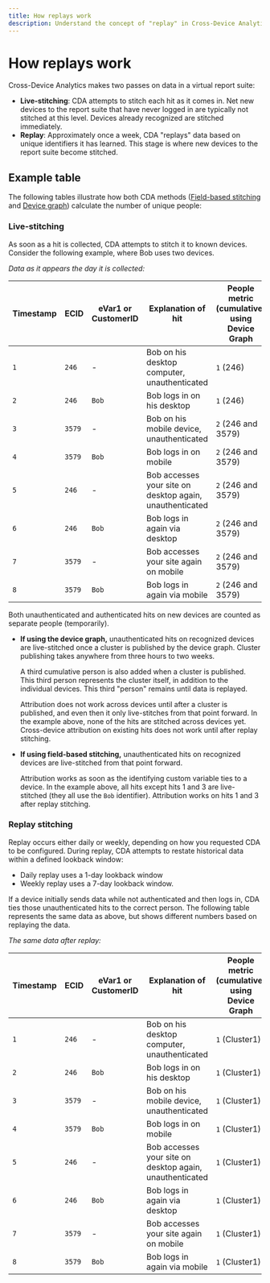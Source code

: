 ```yaml
---
title: How replays work
description: Understand the concept of "replay" in Cross-Device Analytics
---
```


# How replays work

Cross-Device Analytics makes two passes on data in a virtual report suite:

* **Live-stitching**: CDA attempts to stitch each hit as it comes in. Net new devices to the report suite that have never logged in are typically not stitched at this level. Devices already recognized are stitched immediately.
* **Replay**: Approximately once a week, CDA "replays" data based on unique identifiers it has learned. This stage is where new devices to the report suite become stitched.

## Example table

The following tables illustrate how both CDA methods ([Field-based stitching](field-based-stitching.md) and [Device graph](device-graph.md)) calculate the number of unique people:

### Live-stitching

As soon as a hit is collected, CDA attempts to stitch it to known devices. Consider the following example, where Bob uses two devices.

*Data as it appears the day it is collected:*

| Timestamp | ECID | eVar1 or CustomerID | Explanation of hit | People metric (cumulative) using Device Graph | People metric (cumulative) using Field-based stitching |
| --- | --- | --- | --- | --- | --- |
| `1` | `246` | - | Bob on his desktop computer, unauthenticated | `1` (246) | `1` (246) |
| `2` | `246` | `Bob` | Bob logs in on his desktop | `1` (246) | `2` (246 and Bob) |
| `3` | `3579` | - | Bob on his mobile device, unauthenticated | `2` (246 and 3579) | `3` (246, Bob, and 3579) |
| `4` | `3579` | `Bob` | Bob logs in on mobile | `2` (246 and 3579) | `3` (246, Bob, and 3579) |
| `5` | `246` | - | Bob accesses your site on desktop again, unauthenticated | `2` (246 and 3579) | `3` (246, Bob, and 3579) |
| `6` | `246` | `Bob` | Bob logs in again via desktop | `2` (246 and 3579) | `3` (246, Bob, and 3579) |
| `7` | `3579` | - | Bob accesses your site again on mobile | `2` (246 and 3579) | `3` (246, Bob, and 3579) |
| `8` | `3579` | `Bob` | Bob logs in again via mobile | `2` (246 and 3579) | `3` (246, Bob, and 3579) |

Both unauthenticated and authenticated hits on new devices are counted as separate people (temporarily).

* **If using the device graph,** unauthenticated hits on recognized devices are live-stitched once a cluster is published by the device graph. Cluster publishing takes anywhere from three hours to two weeks.

  A third cumulative person is also added when a cluster is published. This third person represents the cluster itself, in addition to the individual devices. This third "person" remains until data is replayed.

  Attribution does not work across devices until after a cluster is published, and even then it only live-stitches from that point forward. In the example above, none of the hits are stitched across devices yet. Cross-device attribution on existing hits does not work until after replay stitching.
* **If using field-based stitching,** unauthenticated hits on recognized devices are live-stitched from that point forward.

  Attribution works as soon as the identifying custom variable ties to a device. In the example above, all hits except hits 1 and 3 are live-stitched (they all use the `Bob` identifier). Attribution works on hits 1 and 3 after replay stitching.

### Replay stitching

Replay occurs either daily or weekly, depending on how you requested CDA to be configured. During replay, CDA attempts to restate historical data within a defined lookback window:

* Daily replay uses a 1-day lookback window
* Weekly replay uses a 7-day lookback window.

If a device initially sends data while not authenticated and then logs in, CDA ties those unauthenticated hits to the correct person. The following table represents the same data as above, but shows different numbers based on replaying the data.

*The same data after replay:*

| Timestamp | ECID | eVar1 or CustomerID | Explanation of hit | People metric (cumulative) using Device Graph | People metric (cumulative) using Field-based stitching |
| --- | --- | --- | --- | --- | --- |
| `1` | `246` | - | Bob on his desktop computer, unauthenticated | `1` (Cluster1) | `1` (Bob) |
| `2` | `246` | `Bob` | Bob logs in on his desktop | `1` (Cluster1) | `1` (Bob) |
| `3` | `3579` | - | Bob on his mobile device, unauthenticated | `1` (Cluster1) | `1` (Bob) |
| `4` | `3579` | `Bob` | Bob logs in on mobile | `1` (Cluster1) | `1` (Bob) |
| `5` | `246` | - | Bob accesses your site on desktop again, unauthenticated | `1` (Cluster1) | `1` (Bob) |
| `6` | `246` | `Bob` | Bob logs in again via desktop | `1` (Cluster1) | `1` (Bob) |
| `7` | `3579` | - | Bob accesses your site again on mobile | `1` (Cluster1) | `1` (Bob) |
| `8` | `3579` | `Bob` | Bob logs in again via mobile | `1` (Cluster1) | `1` (Bob) |
